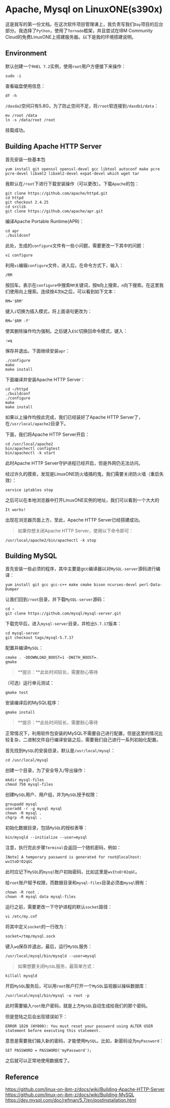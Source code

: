 # Apache, Mysql on LinuxONE(s390x)

这是我写的第一份文档。在这次软件项目管理课上，我负责写我们`Day`项目的后台部分。我选择了`Python`，使用了`Tornado`框架，并且尝试在IBM Community Cloud的免费LinuxONE上搭建服务器。以下是我的环境搭建说明。

## Environment

默认创建一个`RHEL 7.2`实例，使用`root`用户方便接下来操作：

    sudo -i  

查看磁盘使用信息：

    df -h

`/dasda2`空间只有5.8G，为了防止空间不足，将`/root`软连接到`/dasdb1/data`：

    mv /root /data
    ln -s /data/root /root

挂载成功。  

## Building Apache HTTP Server
首先安装一些基本包

    yum install git openssl openssl-devel gcc libtool autoconf make pcre pcre-devel libxml2 libxml2-devel expat-devel which wget tar

我默认在`/root`下进行下载安装操作（可以更改）。下载`Apache`的包：

    git clone https://github.com/apache/httpd.git
    cd httpd
    git checkout 2.4.25
    cd srclib
    git clone https://github.com/apache/apr.git

编译Apache Portable Runtime(APR)：

    cd apr
    ./buildconf

此处，生成的`configure`文件有一些小问题，需要更改一下其中的问题：

    vi configure

利用`vi`编辑`configure`文件，进入后，在命令方式下，输入：

    /RM

按回车。表示在`configure`中搜索`RM`关键词，按`N`向上搜索，`n`向下搜索。在这里我们使用向上搜索。连续按4次`N`之后，可以看到如下文本：

    RM='$RM'

键入`i`切换为插入模式，将上面语句更改为：

	RM='$RM -f'

使其删除操作均为强制。之后键入`ESC`切换回命令模式，键入：

	:wq

保存并退出。下面继续安装`apr`：

	./configure
	make
	make install
	
下面编译并安装Apache HTTP Server：

	cd ~/httpd
	./buildconf
	./configure
	make
	make install

如果以上操作均按此完成，我们已经装好了Apache HTTP Server了，在`/usr/local/apache2`目录下。

下面，我们将Apache HTTP Server开启：

	cd /usr/local/apache2
	bin/apachectl configtest
	bin/apachectl -k start

此时Apache HTTP Server守护进程已经开启，但是外网仍无法访问。

经过许久的摸索，发现是LinuxONE防火墙搞的鬼，我们需要关闭防火墙（重启失效）：

	service iptables stop

之后可以在本地浏览器中打开LinuxONE实例的地址，我们可以看到一个大大的

	It works!

出现在浏览器页面上方，至此，Apache HTTP Server已经搭建成功。

>如果你想关闭Apache HTTP Server，使用以下命令即可：

	/usr/local/apache2/bin/apachectl -k stop

## Building MySQL

首先安装一些必须的程序，其中主要是gcc编译器以对`MySQL-server`源码进行编译：

	yum install git gcc gcc-c++ make cmake bison ncurses-devel perl-Data-Dumper

让我们回到`/root`目录，并下载`MySQL-server`源码：

	cd ~
	git clone https://github.com/mysql/mysql-server.git

下载完毕后，进入`mysql-server`目录，并检出`5.7.17`版本：

	cd mysql-server
	git checkout tags/mysql-5.7.17

配置并编译`MySQL`：

	cmake . -DDOWNLOAD_BOOST=1 -DWITH_BOOST=.
	gmake

>**提示：**此处时间较长，需要耐心等待

（可选）运行单元测试：

	gmake test

安装编译后的MySQL程序：

	gmake install

>**提示：**此处时间较长，需要耐心等待

正常情况下，利用软件包安装的MySQL不需要自己进行配置，但是这里的情况比较复杂，二进制文件自行编译安装之后，需要我们自己进行一系列初始化配置。

首先找到`MySQL`的安装目录，默认是`/usr/local/mysql`：

	cd /usr/local/mysql

创建一个目录，为了安全导入/导出操作：

	mkdir mysql-files
	chmod 750 mysql-files

创建`MySQL`用户、用户组，并为`MySQL`授予权限：

	groupadd mysql
	useradd -r -g mysql mysql
	chown -R mysql .
	chgrp -R mysql .

初始化数据目录，包括`MySQL`的授权表等：

	bin/mysqld --initialize --user=mysql

注意，执行完此步骤`Terminal`会返回一个随机密码，例如：

	[Note] A temporary password is generated for root@localhost: wvItoD!02qGC

此时应记下`MySQL`的`mysql`账户初始密码，比如这里是`wvItoD!02qGC`。

给`root`账户赋予权限，而数据目录和`mysql-files`目录必须由`mysql`拥有：

	chown -R root .
	chown -R mysql data mysql-files

运行之前，需要更改一下守护进程的默认`socket`路径：

	vi /etc/my.cnf

将其中定义`socket`的一行改为：

	socket=/tmp/mysql.sock

键入`wq`保存并退出，最后，运行`MySQL`服务：

	/usr/local/mysql/bin/mysqld --user=mysql

>如果想要关闭`MySQL`服务，最简单方式：

	killall mysqld

开启`MySQL`服务后，可以用`root`账户打开一个`MySQL`监视器以操纵数据库：

	/usr/local/mysql/bin/mysql -u root -p

此时需要输入`root`账户密码，就是上方`MySQL`自动生成给我们的那个密码。

但是登陆之后会出现错误如下：

	ERROR 1820 (HY000): You must reset your password using ALTER USER statement before executing this statement.

意思是需要我们输入新的密码，才能使用`MySQL`。比如，新密码设为`myPassword`：

	SET PASSWORD = PASSWORD('myPassword');

之后就可以正常地使用数据库了。

## Reference
https://github.com/linux-on-ibm-z/docs/wiki/Building-Apache-HTTP-Server  
https://github.com/linux-on-ibm-z/docs/wiki/Building-MySQL  
https://dev.mysql.com/doc/refman/5.7/en/postinstallation.html
